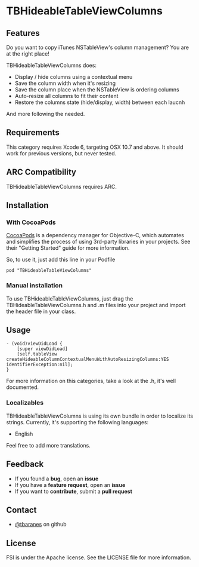 TBHideableTableViewColumns
===

Features
------

Do you want to copy iTunes NSTableView's column management? You are at the right place!

TBHideableTableViewColumns does:

- Display / hide columns using a contextual menu
- Save the column width when it's resizing
- Save the column place when the NSTableView is ordering columns
- Auto-resize all columns to fit their content
- Restore the columns state (hide/display, width) between each laucnh

And more following the needed.

Requirements
------

This category requires Xcode 6, targeting OSX 10.7 and above. It should work for previous versions, but never tested.


ARC Compatibility
------

TBHideableTableViewColumns requires ARC.


Installation 
------

### With CocoaPods ###

[CocoaPods](http://cocoapods.org/) is a dependency manager for Objective-C, which automates and simplifies the process of using 3rd-party libraries in your projects. See their "Getting Started" guide for more information.

So, to use it, just add this line in your Podfile
```
pod "TBHideableTableViewColumns"
```

### Manual installation ###

To use TBHideableTableViewColumns, just drag the TBHideableTableViewColumns.h and .m files into your project and import the header file in your class.

Usage
------
```
- (void)viewDidLoad {
	[super viewDidLoad]
	[self.tableView createHideableColumnContextualMenuWithAutoResizingColumns:YES identifierException:nil];
}
```
For more information on this categories, take a look at the .h, it's well documented.

### Localizables

TBHideableTableViewColumns is using its own bundle in order to localize its strings. Currently, it's supporting the following languages:

- English

Feel free to add more translations.

Feedback
------

  * If you found a **bug**, open an **issue**
  * If you have a **feature request**, open an **issue**
  * If you want to **contribute**, submit a **pull request**

Contact
------

* [@tbaranes](https://github.com/tbaranes/) on github

License
------

FSI is under the Apache license. See the LICENSE file for more information.
